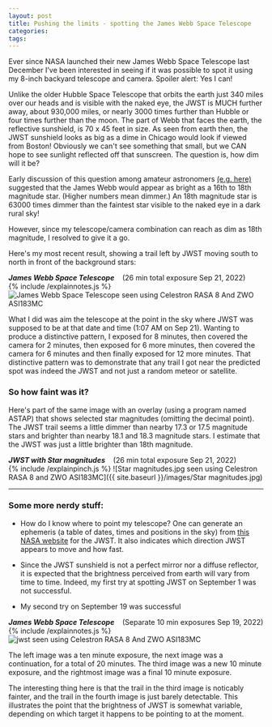 ```yaml
---
layout: post
title: Pushing the limits - spotting the James Webb Space Telescope
categories: 
tags:  
---
```

Ever since NASA launched their new James Webb Space Telescope last December I've been interested 
in seeing if it was possible to spot it using my 8-inch backyard telescope and camera.  Spoiler alert: Yes I can!

Unlike the older Hubble Space Telescope that orbits the earth just 340 miles over our heads and is visible with the naked eye, the JWST is  MUCH further away, about 930,000 miles, or nearly 3000 times further than Hubble or four times further than the moon.   The part of Webb that faces the earth, the reflective sunshield, is 70 x 45 feet in size.  As seen from earth then, the JWST sunshield looks as big as a dime in Chicago would look if viewed from Boston!  Obviously we can't see something that small, but we CAN hope to see sunlight reflected off that sunscreen.  The question is, how dim will it be?

Early discussion of this question among amateur astronomers [(e.g. here)](https://astronomy.stackexchange.com/questions/46744/will-the-james-webb-space-telescope-be-visible-from-earth) suggested that the James Webb would appear as bright as
a 16th to 18th magnitude star.  (Higher numbers mean dimmer.) An 18th magnitude star is 63000 times dimmer than the faintest star visible to the naked eye in a dark rural sky!

However, since my telescope/camera combination can reach
as dim as 18th magnitude, I resolved to give it a go.  

Here's my most recent result, showing a trail left by JWST moving south to north in front of the background stars:

_**James Webb Space Telescope**_  &nbsp;&nbsp; (26 min total exposure Sep 21, 2022)<br>
{% include /explainnotes.js %}
<img src = "{{ site.baseurl }}/images/jwst_2022-09-21T01_01_36_Stack_16bits_157frames_1570s_nobin.jpg"
alt = "James Webb Space Telescope seen using Celestron RASA 8 And ZWO ASI183MC"
onmouseover = "this.src='{{ site.baseurl }}/images/jwst_2022-09-21t01_01_36_stack_16bits_157frames_1570s_nobin_notes.jpg'"
onmouseout = "this.src='{{ site.baseurl }}/images/jwst_2022-09-21T01_01_36_Stack_16bits_157frames_1570s_nobin.jpg'"
/><br>

What I did was aim the telescope at the point in the sky where JWST was supposed to be at that date and time (1:07 AM on Sep 21). Wanting to produce a distinctive pattern, I exposed for 8 minutes, then covered the camera for 2 minutes, then exposed for 6 more minutes, then covered the camera for 6 minutes and then finally exposed for 12 more minutes. That  distinctive pattern was to demonstrate that any trail I got near the predicted spot was indeed the JWST and not just a random meteor or satellite.

### So how faint was it?  

Here's part of the same image with an overlay (using a program named ASTAP) that shows selected star magnitudes (omitting the decimal point). The JWST trail seems a little dimmer than nearby 17.3 or 17.5 magnitude stars and brighter than nearby 18.1 and 18.3 magnitude stars.  I estimate that the JWST was just a little brighter than 18th magnitude.

_**JWST with Star magnitudes**_  &nbsp;&nbsp; (26 min total exposure Sep 21, 2022)<br>
{% include /explainpinch.js %}
![Star magnitudes.jpg seen using Celestron RASA 8 and ZWO ASI183MC]({{ site.baseurl }}/images/Star magnitudes.jpg)

-----------------------
### Some more nerdy stuff:

- How do I know where to point my telescope?  One can generate an ephemeris (a table of dates, times and positions in the sky) from [this NASA website](https://ssd.jpl.nasa.gov/horizons/app.html#/) for the JWST.  It also indicates which direction JWST appears to move and how fast.

- Since the JWST sunshield is not a perfect mirror nor a diffuse reflector, it is expected that the brightness perceived from earth will vary from time to time.  Indeed, my first try at spotting JWST on September 1 was not successful.

- My second try on September 19 was successful

_**James Webb Space Telescope**_  &nbsp;&nbsp; (Separate 10 min exposures Sep 19, 2022)<br>
{% include /explainnotes.js %}
<img src = "{{ site.baseurl }}/images/jwst_2022_09-19 composite.jpg"
alt = "jwst seen using Celestron RASA 8 And ZWO ASI183MC"
onmouseover = "this.src='{{ site.baseurl }}/images/jwst_2022_09-19 composite_notes.jpg'"
onmouseout = "this.src='{{ site.baseurl }}/images/jwst_2022_09-19 composite.jpg'"
/><br>


The left image was a ten minute exposure, the next image was a continuation, for a total of 20 minutes. The third image was a new 10 minute exposure, and the rightmost image was a final 10 minute exposure.

The interesting thing here is that the trail in the third image is noticably fainter, and the trail in the fourth image is just barely detectable. This illustrates the point that the brightness of JWST is somewhat variable, depending on which target it happens to be pointing to at the moment.